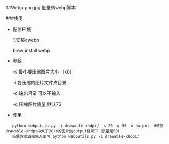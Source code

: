 ##Webp png jpg 批量转webp脚本

###使用
- 配置环境 <p>
 1.安装cwebp <p>
   brew install webp <p>
- 参数 <p>
 -s 最小要压缩图片大小 （kb）<p>
 -i 要压缩的图片文件夹目录 <p>
 -o 输出目录 可以不输入 <p>
 -q 压缩图片质量  默认75 <p>
- 使用 <p>

 ```
    python webputils.py -i drawable-xhdpi/ -s 20 -q 50 -o output  #转换drawable-xhdpi中大于20kb的图片到output目录下（质量是50）
    简便方式直接输入即可 python webputils.py -i drawable-xhdpi/
 ```
